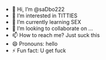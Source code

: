 - 👋 Hi, I’m @saDbo222
- 👀 I’m interested in TITTIES
- 🌱 I’m currently learning SEX
- 💞️ I’m looking to collaborate on ...
- 📫 How to reach me? Just suck this
- 😄 Pronouns: hello
- ⚡ Fun fact: U get fuck

<!---
saDbo222/saDbo222 is a ✨ special ✨ repository because its `README.md` (this file) appears on your GitHub profile.
You can click the Preview link to take a look at your changes.
--->
